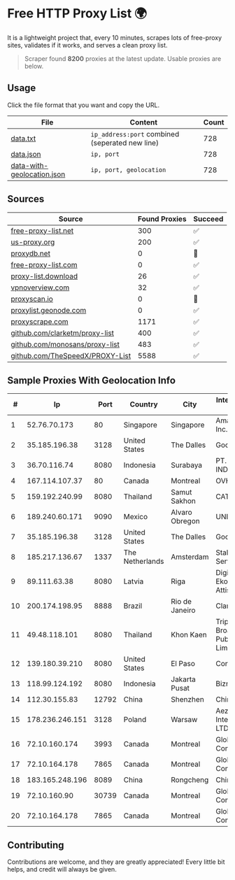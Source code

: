 
# Free HTTP Proxy List 🌍

It is a lightweight project that, every 10 minutes, scrapes lots of free-proxy sites, validates if it works, and serves a clean proxy list.


> Scraper found **8200** proxies at the latest update. Usable proxies are below.

## Usage

Click the file format that you want and copy the URL.


|File|Content|Count|
|----|-------|-----|
|[data.txt](https://raw.githubusercontent.com/themiralay/Proxy-List-World/master/data.txt)|`ip_address:port` combined (seperated new line)|728|
|[data.json](https://raw.githubusercontent.com/themiralay/Proxy-List-World/master/data.json)|`ip, port`|728|
|[data-with-geolocation.json](https://raw.githubusercontent.com/themiralay/Proxy-List-World/master/data-with-geolocation.json)|`ip, port, geolocation`|728|

## Sources

|Source|Found Proxies|Succeed|
|------|-------------|-------|
|[free-proxy-list.net](https://free-proxy-list.net)|300|✅|
|[us-proxy.org](https://www.us-proxy.org)|200|✅|
|[proxydb.net](http://proxydb.net)|0|🚫|
|[free-proxy-list.com](https://free-proxy-list.com/?page=&port=&type%5B%5D=http&type%5B%5D=https&up_time=0&search=Search)|0|✅|
|[proxy-list.download](https://www.proxy-list.download/HTTP)|26|✅|
|[vpnoverview.com](https://vpnoverview.com/privacy/anonymous-browsing/free-proxy-servers)|32|✅|
|[proxyscan.io](https://www.proxyscan.io)|0|🚫|
|[proxylist.geonode.com](https://proxylist.geonode.com/api/proxy-list?limit=300&page=1&sort_by=lastChecked&sort_type=desc&protocols=http,https)|0|✅|
|[proxyscrape.com](https://api.proxyscrape.com/v2/?request=displayproxies&protocol=http&timeout=10000&country=all&ssl=all&anonymity=all)|1171|✅|
|[github.com/clarketm/proxy-list](https://raw.githubusercontent.com/clarketm/proxy-list/master/proxy-list-raw.txt)|400|✅|
|[github.com/monosans/proxy-list](https://raw.githubusercontent.com/monosans/proxy-list/main/proxies/http.txt)|483|✅|
|[github.com/TheSpeedX/PROXY-List](https://raw.githubusercontent.com/TheSpeedX/PROXY-List/master/http.txt)|5588|✅|


## Sample Proxies With Geolocation Info

|#|Ip|Port|Country|City|Internet Service Provider|
|-|--|----|-------|----|-------------------------|
|1|52.76.70.173|80|Singapore|Singapore|Amazon.com, Inc.|
|2|35.185.196.38|3128|United States|The Dalles|Google LLC|
|3|36.70.116.74|8080|Indonesia|Surabaya|PT. TELKOM INDONESIA|
|4|167.114.107.37|80|Canada|Montreal|OVH SAS|
|5|159.192.240.99|8080|Thailand|Samut Sakhon|CAT-BB|
|6|189.240.60.171|9090|Mexico|Alvaro Obregon|UNINET|
|7|35.185.196.38|3128|United States|The Dalles|Google LLC|
|8|185.217.136.67|1337|The Netherlands|Amsterdam|Stallion Network Services Limited|
|9|89.111.63.38|8080|Latvia|Riga|Digitalas Ekonomikas Attistibas Centrs|
|10|200.174.198.95|8888|Brazil|Rio de Janeiro|Claro S.A|
|11|49.48.118.101|8080|Thailand|Khon Kaen|Triple T Broadband Public Company Limited|
|12|139.180.39.210|8080|United States|El Paso|Conterra|
|13|118.99.124.192|8080|Indonesia|Jakarta Pusat|Biznet Metronet|
|14|112.30.155.83|12792|China|Shenzhen|China Mobile|
|15|178.236.246.151|3128|Poland|Warsaw|Aeza International LTD|
|16|72.10.160.174|3993|Canada|Montreal|GloboTech Communications|
|17|72.10.164.178|7865|Canada|Montreal|GloboTech Communications|
|18|183.165.248.196|8089|China|Rongcheng|Chinanet|
|19|72.10.160.90|30739|Canada|Montreal|GloboTech Communications|
|20|72.10.164.178|7865|Canada|Montreal|GloboTech Communications|



## Contributing

Contributions are welcome, and they are greatly appreciated! Every
little bit helps, and credit will always be given.

